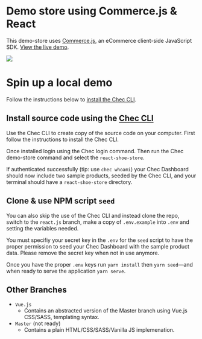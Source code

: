 # Demo store using Commerce.js & React

This demo-store uses [Commerce.js](https://github.com/chec/commerce.js), an eCommerce client-side 
JavaScript SDK. [View the live demo](https://chec.github.io/example.checkout.v2/#/).

[![](https://github.com/chec/example.checkout.v2/blob/react.js/public/Screen%20Shot%202020-06-25%20at%209.40.03%20AM.png)](https://chec.github.io/example.checkout.v2/#/)

# Spin up a local demo
Follow the instructions below to [install the Chec CLI](https://github.com/chec/cli#usage).

## Install source code using the [Chec CLI](https://github.com/chec/cli)
Use the Chec CLI to create copy of the source code on your computer. First follow the instructions to install the Chec CLI.

Once installed login using the Chec login command. Then run the Chec demo-store command and select the `react-shoe-store`.

If authenticated successfully (tip: use `chec whoami`) your Chec Dashboard should now include two sample products, seeded by the Chec CLI, and your terminal should have a `react-shoe-store` directory.

## Clone & use NPM script `seed`
You can also skip the use of the Chec CLI and instead clone the repo, switch to the `react.js` branch, make a copy of `.env.example` into `.env` and setting the variables needed. 

You must specifiy your secret key in the `.env` for the `seed` script to have the proper permission to seed your Chec Dashboard with the sample product data. Please remove the secret key when not in use anymore.

Once you have the proper `.env` keys run `yarn install` then `yarn seed`—and when ready to serve the application `yarn serve`.

## Other Branches
  - `Vue.js`
    - Contains an abstracted version of the Master branch using Vue.js CSS/SASS, templating syntax.
  - `Master` (not ready)
    - Contains a plain HTML/CSS/SASS/Vanilla JS implemenation.
    
